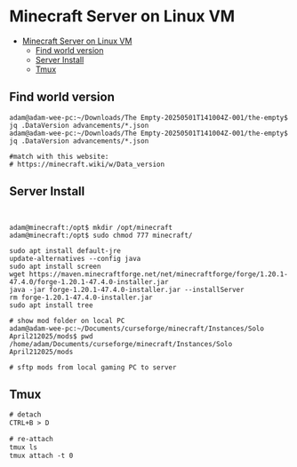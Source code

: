 # Minecraft Server on Linux VM

- [Minecraft Server on Linux VM](#minecraft-server-on-linux-vm)
  - [Find world version](#find-world-version)
  - [Server Install](#server-install)
  - [Tmux](#tmux)

## Find world version

```shell
adam@adam-wee-pc:~/Downloads/The Empty-20250501T141004Z-001/the-empty$ jq .DataVersion advancements/*.json
adam@adam-wee-pc:~/Downloads/The Empty-20250501T141004Z-001/the-empty$ jq .DataVersion advancements/*.json

#match with this website:
# https://minecraft.wiki/w/Data_version
```

## Server Install

```shell


adam@minecraft:/opt$ mkdir /opt/minecraft
adam@minecraft:/opt$ sudo chmod 777 minecraft/

sudo apt install default-jre
update-alternatives --config java
sudo apt install screen
wget https://maven.minecraftforge.net/net/minecraftforge/forge/1.20.1-47.4.0/forge-1.20.1-47.4.0-installer.jar
java -jar forge-1.20.1-47.4.0-installer.jar --installServer
rm forge-1.20.1-47.4.0-installer.jar
sudo apt install tree

# show mod folder on local PC
adam@adam-wee-pc:~/Documents/curseforge/minecraft/Instances/Solo April212025/mods$ pwd
/home/adam/Documents/curseforge/minecraft/Instances/Solo April212025/mods

# sftp mods from local gaming PC to server

```

## Tmux

```txt
# detach
CTRL+B > D

# re-attach
tmux ls
tmux attach -t 0
```
